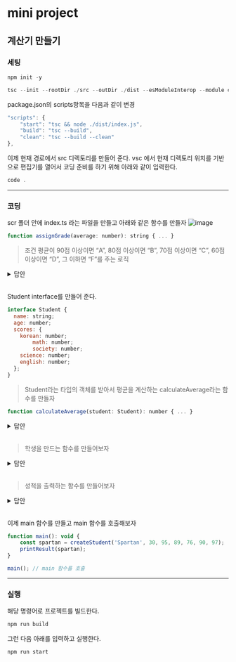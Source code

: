 # mini project
## 계산기 만들기
### 세팅
```javascript
npm init -y
```
```javascript
tsc --init --rootDir ./src --outDir ./dist --esModuleInterop --module commonjs --strict true --allowJS true --checkJS true
```
package.json의 scripts항목을 다음과 같이 변경
```javascript
"scripts": {
    "start": "tsc && node ./dist/index.js",
    "build": "tsc --build",
    "clean": "tsc --build --clean"
},
```
이제 현재 경로에서 src 디렉토리를 만들어 준다.
vsc 에서 현재 디렉토리 위치를 기반으로 편집기를 열어서 코딩 준비를 하기 위해 아래와 같이 입력한다.
```javascript
code .
```

------------

### 코딩
scr 폴더 안에 index.ts 라는 파일을 만들고 아래와 같은 함수를 만들자
![image](https://github.com/Hongmebuilding/TIL/assets/87316411/76e84564-7390-4770-b1e7-e57b27fa07d0)

```javascript
function assignGrade(average: number): string { ... }
```
> 조건
평균이 90점 이상이면 “A”, 80점 이상이면 “B”, 70점 이상이면 “C”, 60점 이상이면 “D”, 그 이하면 “F”를 주는 로직

<details>
  <summary>답안</summary>
  function assignGrade(average: number): string {
    if(average >= 90) return "A"
    else if(average >= 80) return "B"
    else if(average >= 70) return "C"
    else if(average >= 60) return "D"
    else return "F"
}
</details>
<br>

Student interface를 만들어 준다.
```javascript
interface Student {
  name: string;
  age: number;
  scores: {
    korean: number;
		math: number;
		society: number;
    science: number;
    english: number;
  };
}
```
> Student라는 타입의 객체를 받아서 평균을 계산하는 calculateAverage라는 함수를 만들자
```javascript
function calculateAverage(student: Student): number { ... }
```

<details>
  <summary>답안</summary>
  function calculateAverage(student: Student): number { 
    return student.scores.english + student.scores.korean + student.scores.math + student.scores.science + student.scores.society / Object.keys(student.scores).length; 
 }
</details>
<br>

> 학생을 만드는 함수를 만들어보자

<details>
  <summary>답안</summary>
  function createStudent(name: string, age: number, korean: number, math: number, society: number, science: number, english: number): Student {
    return {
      name,
      age,
      scores: {
        korean,
        math,
        society,
        science,
        english,
      },
    };
  }
</details>
<br>

> 성적을 출력하는 함수를 만들어보자

<details>
  <summary>답안</summary>
  function printResult(student: Student): void {
    let average = calculateAverage(student);
    let grade = assignGrade(average);
    console.log(`${student.name} (${student.age}세) - 평균: ${average.toFixed(2)}, 학점: ${grade}`);
}
</details>
<br>

이제 main 함수를 만들고 main 함수를 호출해보자
```javascript
function main(): void {
	const spartan = createStudent('Spartan', 30, 95, 89, 76, 90, 97);
	printResult(spartan);
}

main(); // main 함수를 호출
```
---
### 실행
해당 명령어로 프로젝트를 빌드한다.
```javascript
npm run build
```
그런 다음 아래를 입력하고 실행한다.
```javascript
npm run start
```
